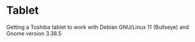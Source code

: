 # Tablet
Getting a Toshiba tablet to work with Debian GNU/Linux 11 (Bullseye) and Gnome version 3.38.5
